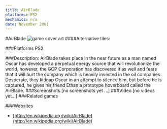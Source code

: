 ```yaml
---
title: AirBlade
platforms: PS2
mechanics: n/a
date: November 2001
---
```

#AirBlade
![game cover art](//images.igdb.com/igdb/image/upload/t_cover_big/nvuguei8itcvxxrnpaom.jpg "Logo Title Text 1")
####Alternative tiles:

###Platforms
PS2

###Description:
AirBlade takes place in the near future as a man named Oscar has developed a perpetual energy source that will revolutionize the world, however, the GCP Corporation has discovered it as well and fears that it will hurt the company which is heavily invested in the oil companies. Desperate, they kidnap Oscar in an attempt to silence him, but before he is captured, he gives his friend Ethan a prototype hoverboard called the AirBlade.
###Screenshots
[no screenshots yet ...]
###Video
[no videos yet...]
###Related games

###Websites
* [http://en.wikipedia.org/wiki/AirBlade](http://en.wikipedia.org/wiki/AirBlade)
